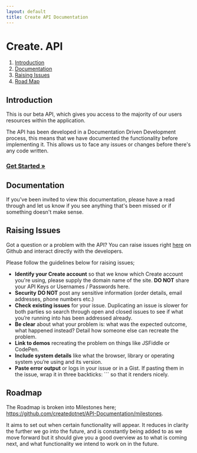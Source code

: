 ```yaml
---
layout: default
title: Create API Documentation
---
```


# Create. API

1. [Introduction](#introduction)
1. [Documentation](#documentation)
1. [Raising Issues](#raising-issues)
1. [Road Map](#road-map)

## Introduction
This is our beta API, which gives you access to the majority of our users resources within the application. 

The API has been developed in a Documentation Driven Development process, this means that we have documented the functionality before implementing it. This allows us to face any issues or changes before there's any code written. 

### [Get Started &raquo;](get-started.html)

## Documentation

If you've been invited to view this documentation, please have a read through and let us know if you see anything that's been missed or if something doesn't make sense.
	
## Raising Issues
Got a question or a problem with the API? You can raise issues right [here](https://github.com/createdotnet/API-Documentation/issues) on Github and interact directly with the developers. 

Please follow the guidelines below for raising issues;

* **Identify your Create account** so that we know which Create account you're using, please supply the domain name of the site. **DO NOT** share your API Keys or Usernames / Passwords here.
* **Security** **DO NOT** post any sensitive information (order details, email addresses, phone numbers etc.)
* **Check existing issues** for your issue. Duplicating an issue is slower for both parties so search through open and closed issues to see if what you’re running into has been addressed already.
* **Be clear** about what your problem is: what was the expected outcome, what happened instead? Detail how someone else can recreate the problem.
* **Link to demos** recreating the problem on things like JSFiddle or CodePen.
* **Include system details** like what the browser, library or operating system you’re using and its version.
* **Paste error output** or logs in your issue or in a Gist. If pasting them in the issue, wrap it in three backticks: ``` so that it renders nicely.

## Roadmap
The Roadmap is broken into Milestones here; https://github.com/createdotnet/API-Documentation/milestones. 

It aims to set out when certain functionality will appear. It reduces in clarity the further we go into the future, and is constantly being added to as we move forward but it should give you a good overview as to what is coming next, and what functionality we intend to work on in the future.